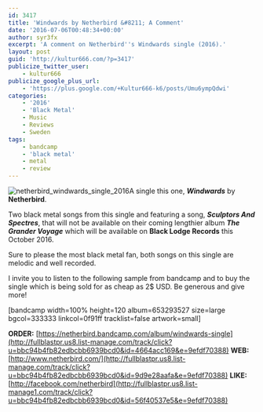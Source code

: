 ```yaml
---
id: 3417
title: 'Windwards by Netherbird &#8211; A Comment'
date: '2016-07-06T00:48:34+00:00'
author: syr3fx
excerpt: 'A comment on Netherbird''s Windwards single (2016).'
layout: post
guid: 'http://kultur666.com/?p=3417'
publicize_twitter_user:
    - kultur666
publicize_google_plus_url:
    - 'https://plus.google.com/+Kultur666-k6/posts/Umu6ympQdwi'
categories:
    - '2016'
    - 'Black Metal'
    - Music
    - Reviews
    - Sweden
tags:
    - bandcamp
    - 'black metal'
    - metal
    - review
---
```


![netherbird_windwards_single_2016](http://localhost:8080/wp-content/uploads/2016/07/netherbird_windwards_single_2016.jpg)A single this one, ***Windwards*** by **Netherbird**.

Two black metal songs from this single and featuring a song, ***Sculptors And Spectres***, that will not be available on their coming lengthier album ***The Grander Voyage*** which will be available on **Black Lodge Records** this October 2016.

Sure to please the most black metal fan, both songs on this single are melodic and well recorded.

I invite you to listen to the following sample from bandcamp and to buy the single which is being sold for as cheap as 2$ USD. Be generous and give more!

\[bandcamp width=100% height=120 album=653293527 size=large bgcol=333333 linkcol=0f91ff tracklist=false artwork=small\]

**ORDER:** [https://netherbird.bandcamp.com/album/windwards-single](http://fullblastpr.us8.list-manage.com/track/click?u=bbc94b4fb82edbcbb6939bcd0&id=4664acc169&e=9efdf70388)
**WEB:** [http://www.netherbird.com/](http://fullblastpr.us8.list-manage.com/track/click?u=bbc94b4fb82edbcbb6939bcd0&id=9d9e28aafa&e=9efdf70388)
**LIKE:** [http://facebook.com/netherbird](http://fullblastpr.us8.list-manage1.com/track/click?u=bbc94b4fb82edbcbb6939bcd0&id=56f40537e5&e=9efdf70388)